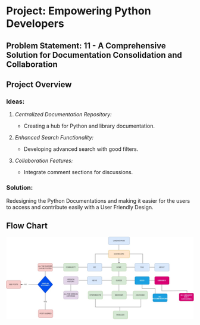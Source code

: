 # Project: Empowering Python Developers

## Problem Statement: 11 - A Comprehensive Solution for Documentation Consolidation and Collaboration

## Project Overview

### Ideas:
1. *Centralized Documentation Repository:*
   - Creating a hub for Python and library documentation.
  
2. *Enhanced Search Functionality:*
   - Developing advanced search with good filters.
  
3. *Collaboration Features:*
   - Integrate comment sections for discussions.
  

### Solution:
Redesigning the Python Documentations and making it easier for the users to access and contribute easily with a User Friendly Design.

## Flow Chart

![](<WhatsApp Image 2024-02-29 at 23.46.34_bd4be9ef.jpg>)

